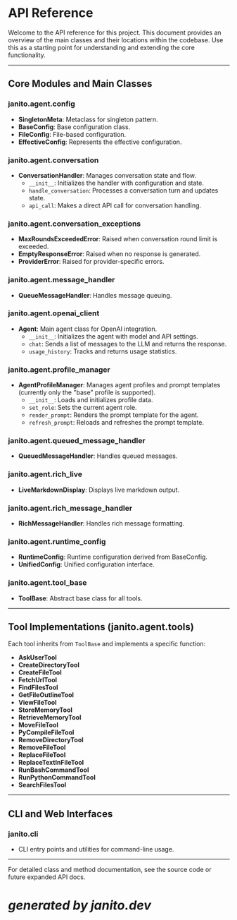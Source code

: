 # API Reference

Welcome to the API reference for this project. This document provides an overview of the main classes and their locations within the codebase. Use this as a starting point for understanding and extending the core functionality.

---

## Core Modules and Main Classes

### janito.agent.config

- **SingletonMeta**: Metaclass for singleton pattern.
- **BaseConfig**: Base configuration class.
- **FileConfig**: File-based configuration.
- **EffectiveConfig**: Represents the effective configuration.

### janito.agent.conversation

- **ConversationHandler**: Manages conversation state and flow.
    - `__init__`: Initializes the handler with configuration and state.
    - `handle_conversation`: Processes a conversation turn and updates state.
    - `api_call`: Makes a direct API call for conversation handling.

### janito.agent.conversation_exceptions

- **MaxRoundsExceededError**: Raised when conversation round limit is exceeded.
- **EmptyResponseError**: Raised when no response is generated.
- **ProviderError**: Raised for provider-specific errors.

### janito.agent.message_handler

- **QueueMessageHandler**: Handles message queuing.

### janito.agent.openai_client

- **Agent**: Main agent class for OpenAI integration.
    - `__init__`: Initializes the agent with model and API settings.
    - `chat`: Sends a list of messages to the LLM and returns the response.
    - `usage_history`: Tracks and returns usage statistics.

### janito.agent.profile_manager

- **AgentProfileManager**: Manages agent profiles and prompt templates (currently only the "base" profile is supported).
    - `__init__`: Loads and initializes profile data.
    - `set_role`: Sets the current agent role.
    - `render_prompt`: Renders the prompt template for the agent.
    - `refresh_prompt`: Reloads and refreshes the prompt template.

### janito.agent.queued_message_handler

- **QueuedMessageHandler**: Handles queued messages.

### janito.agent.rich_live

- **LiveMarkdownDisplay**: Displays live markdown output.

### janito.agent.rich_message_handler

- **RichMessageHandler**: Handles rich message formatting.

### janito.agent.runtime_config

- **RuntimeConfig**: Runtime configuration derived from BaseConfig.
- **UnifiedConfig**: Unified configuration interface.

### janito.agent.tool_base

- **ToolBase**: Abstract base class for all tools.

---

## Tool Implementations (janito.agent.tools)

Each tool inherits from `ToolBase` and implements a specific function:

- **AskUserTool**
- **CreateDirectoryTool**
- **CreateFileTool**
- **FetchUrlTool**
- **FindFilesTool**
- **GetFileOutlineTool**
- **ViewFileTool**
- **StoreMemoryTool**
- **RetrieveMemoryTool**
- **MoveFileTool**
- **PyCompileFileTool**
- **RemoveDirectoryTool**
- **RemoveFileTool**
- **ReplaceFileTool**
- **ReplaceTextInFileTool**
- **RunBashCommandTool**
- **RunPythonCommandTool**
- **SearchFilesTool**

---

## CLI and Web Interfaces

### janito.cli

- CLI entry points and utilities for command-line usage.

---

For detailed class and method documentation, see the source code or future expanded API docs.

# _generated by janito.dev_
